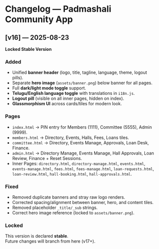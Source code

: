 # Changelog — Padmashali Community App

## [v16] — 2025-08-23
**Locked Stable Version**

### Added
- Unified **banner header** (logo, title, tagline, language, theme, logout pills).
- Separate **hero image** (`assets/banner.png`) below banner for all pages.
- Full **dark/light mode toggle** support.
- **Telugu/English language toggle** with translations in `i18n.js`.
- **Logout pill** (visible on all inner pages, hidden on index).
- **Glassmorphism UI** across cards/tiles for modern look.

### Pages
- `index.html` → PIN entry for Members (1111), Committee (5555), Admin (9999).
- `members.html` → Directory, Events, Halls, Fees, Loans tiles.
- `committee.html` → Directory, Events Manage, Approvals, Loan Desk, Finance.
- `admin.html` → Directory Manage, Events Manage, Hall Approvals, Loan Review, Finance + Reset Sessions.
- Inner Pages: `directory.html`, `directory-manage.html`, `events.html`, `events-manage.html`, `fees.html`, `fees-manage.html`, `loan-requests.html`, `loan-review.html`, `hall-booking.html`, `hall-approvals.html`.

### Fixed
- Removed duplicate banners and stray raw logo renders.
- Corrected spacing/alignment between banner, hero, and content tiles.
- Removed placeholder `_title/_sub` strings.
- Correct hero image reference (locked to `assets/banner.png`).

### Locked
This version is declared **stable**.  
Future changes will branch from here (v17+).

